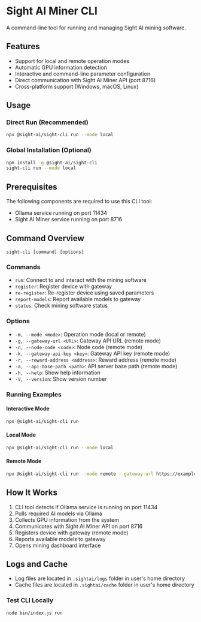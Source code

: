 # Sight AI Miner CLI

A command-line tool for running and managing Sight AI mining software.

## Features

- Support for local and remote operation modes
- Automatic GPU information detection
- Interactive and command-line parameter configuration
- Direct communication with Sight AI Miner API (port 8716)
- Cross-platform support (Windows, macOS, Linux)

## Usage

### Direct Run (Recommended)

```bash
npx @sight-ai/sight-cli run --mode local
```

### Global Installation (Optional)

```bash
npm install -g @sight-ai/sight-cli
sight-cli run --mode local
```

## Prerequisites

The following components are required to use this CLI tool:

- Ollama service running on port 11434
- Sight AI Miner service running on port 8716

## Command Overview

```
sight-cli [command] [options]
```

### Commands

- `run`: Connect to and interact with the mining software
- `register`: Register device with gateway
- `re-register`: Re-register device using saved parameters
- `report-models`: Report available models to gateway
- `status`: Check mining software status

### Options

- `-m, --mode <mode>`: Operation mode (local or remote)
- `-g, --gateway-url <URL>`: Gateway API URL (remote mode)
- `-n, --node-code <code>`: Node code (remote mode)
- `-k, --gateway-api-key <key>`: Gateway API key (remote mode)
- `-r, --reward-address <address>`: Reward address (remote mode)
- `-a, --api-base-path <path>`: API server base path (remote mode)
- `-h, --help`: Show help information
- `-V, --version`: Show version number

### Running Examples

#### Interactive Mode

```bash
npx @sight-ai/sight-cli run
```

#### Local Mode

```bash
npx @sight-ai/sight-cli run --mode local
```

#### Remote Mode

```bash
npx @sight-ai/sight-cli run --mode remote --gateway-url https://example.com --node-code ABC123 --gateway-api-key YOUR_KEY --reward-address YOUR_ADDRESS --api-base-path /api
```

## How It Works

1. CLI tool detects if Ollama service is running on port 11434
2. Pulls required AI models via Ollama
3. Collects GPU information from the system
4. Communicates with Sight AI Miner API on port 8716
5. Registers device with gateway (remote mode)
6. Reports available models to gateway
7. Opens mining dashboard interface

## Logs and Cache

- Log files are located in `.sightai/logs` folder in user's home directory
- Cache files are located in `.sightai/cache` folder in user's home directory

### Test CLI Locally

```bash
node bin/index.js run
```
